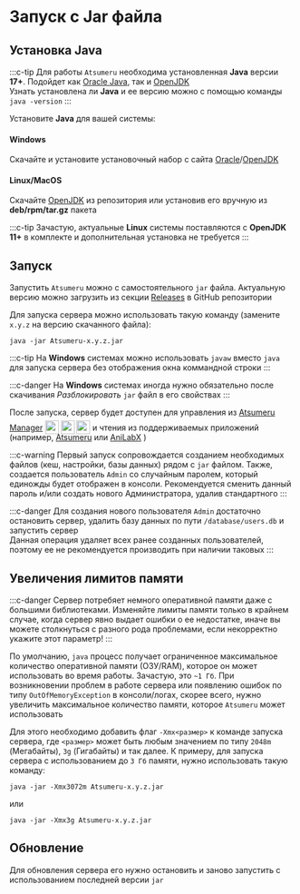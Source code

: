 # Запуск с Jar файла

## Установка Java

:::c-tip
Для работы `Atsumeru` необходима установленная **Java** версии **17+**. Подойдет как [Oracle Java](https://www.java.com/ru/download/manual.jsp), так и [OpenJDK](https://www.openlogic.com/openjdk-downloads)  
Узнать установлена ли **Java** и ее версию можно с помощью команды `java -version`
:::

Установите **Java** для вашей системы:

#### Windows
Скачайте и установите установочный набор с сайта [Oracle](https://www.java.com/ru/download/manual.jsp)/[OpenJDK](https://www.openlogic.com/openjdk-downloads)

#### Linux/MacOS
Скачайте [OpenJDK](https://www.openlogic.com/openjdk-downloads) из репозитория или установив его вручную из **deb/rpm/tar.gz** пакета

:::c-tip
Зачастую, актуальные **Linux** системы поставляются с **OpenJDK 11+** в комплекте и дополнительная установка не требуется
:::

## Запуск

Запустить `Atsumeru` можно с самостоятельного `jar` файла. Актуальную версию можно загрузить из секции [Releases](https://github.com/AtsumeruDev/Atsumeru/releases) в GitHub репозитории

Для запуска сервера можно использовать такую команду (замените `x.y.z` на версию скачанного файла):

```
java -jar Atsumeru-x.y.z.jar
```

:::c-tip
На **Windows** системах можно использовать `javaw` вместо `java` для запуска сервера без отображения окна коммандной строки
:::

:::c-danger
На **Windows** системах иногда нужно обязательно после скачивания *Разблокировать* `jar` файл в его свойствах
:::

После запуска, сервер будет доступен для управления из [Atsumeru Manager](https://github.com/AtsumeruDev/AtsumeruManager) <img style="position: relative; top: 6px;" width="24" height="24" src="/assets/media/icons/windows.png"> <img style="position: relative; top: 6px;" width="24" height="24" src="/assets/media/icons/penguin.png"> <img style="position: relative; top: 6px;" width="24" height="24" src="/assets/media/icons/apple.png"> и чтения из поддерживаемых приложений (например, [Atsumeru](https://github.com/AtsumeruDev/AtsumeruAndroid) <MaterialIcon icon="android"/> или [AniLabX](https://github.com/CrazyXacker/anilabx) <MaterialIcon icon="android"/>) 

:::c-warning
Первый запуск сопровождается созданием необходимых файлов (кеш, настройки, базы данных) рядом с `jar` файлом. Также, создается пользователь `Admin` со случайным паролем, который единожды будет отображен в консоли. Рекомендуется сменить данный пароль и/или создать нового Администратора, удалив стандартного
:::

:::c-danger
Для создания нового пользователя `Admin` достаточно остановить сервер, удалить базу данных по пути `/database/users.db` и запустить сервер  
Данная операция удаляет всех ранее созданных пользователей, поэтому ее не рекомендуется производить при наличии таковых
:::

## Увеличения лимитов памяти

:::c-danger
Сервер потребяет немного оперативной памяти даже с большими библиотеками. Изменяйте лимиты памяти только в крайнем случае, когда сервер явно выдает ошибки о ее недостатке, иначе вы можете столкнуться с разного рода проблемами, если некорректно укажите этот параметр!
:::

По умолчанию, `java` процесс получает ограниченное максимальное количество оперативной памяти (ОЗУ/RAM), которое он может использовать во время работы. Зачастую, это `~1 Гб`. При возникновении проблем в работе сервера или появлению ошибок по типу `OutOfMemoryException` в консоли/логах, скорее всего, нужно увеличить максимальное количество памяти, которое `Atsumeru` может использовать

Для этого необходимо добавить флаг `-Xmx<размер>` к команде запуска сервера, где `<размер>` может быть любым значением по типу `2048m` (Мегабайты), `3g` (Гигабайты) и так далее. К примеру, для запуска сервера с использованием до `3 Гб` памяти, нужно использовать такую команду:

```
java -jar -Xmx3072m Atsumeru-x.y.z.jar
```
или
```
java -jar -Xmx3g Atsumeru-x.y.z.jar 
```

## Обновление

Для обновления сервера его нужно остановить и заново запустить с использованием последней версии `jar`